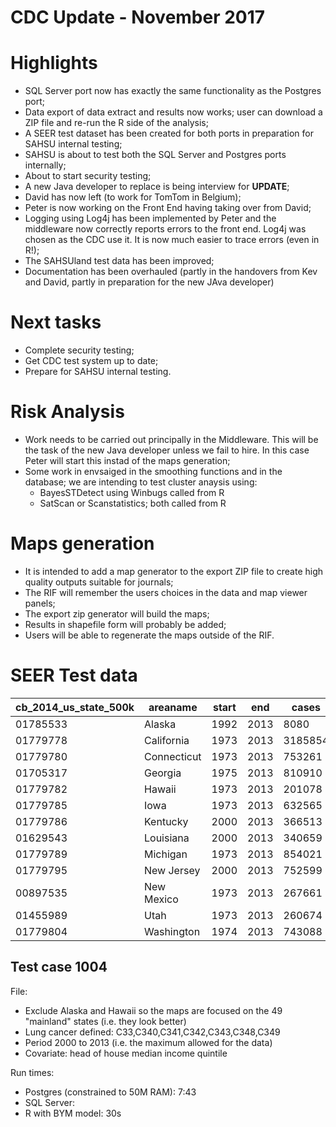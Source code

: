 CDC Update - November 2017
==========================

# Highlights

* SQL Server port now has exactly the same functionality as the Postgres port;
* Data export of data extract and results now works; user can download a ZIP file and re-run
  the R side of the analysis;
* A SEER test dataset has been created for both ports in preparation for SAHSU internal testing;
* SAHSU is about to test both the SQL Server and Postgres ports internally;
* About to start security testing;
* A new Java developer to replace is being interview for **UPDATE**;
* David has now left (to work for TomTom in Belgium);
* Peter is now working on the Front End having taking over from David;
* Logging using Log4j has been implemented by Peter and the middleware now correctly reports errors to
  the front end. Log4j was chosen as the CDC use it. It is now much easier to trace errors (even 
  in R!);
* The SAHSUland test data has been improved;
* Documentation has been overhauled (partly in the handovers from Kev and David, partly in preparation for 
  the new JAva developer)
  
# Next tasks

* Complete security testing;
* Get CDC test system up to date;
* Prepare for SAHSU internal testing.

# Risk Analysis

* Work needs to be carried out principally in the Middleware. This will be the task of the new Java 
  developer unless we fail to hire. In this case Peter will start this instad of the maps generation;
* Some work in envsaiged in the smoothing functions and in the database; we are intending to test
  cluster anaysis using:
  * BayesSTDetect using Winbugs called from R 
  * SatScan or Scanstatistics; both called from R 

# Maps generation

* It is intended to add a map generator to the export ZIP file to create high quality outputs suitable
  for journals;
* The RIF will remember the users choices in the data and map viewer panels;  
* The export zip generator will build the maps;
* Results in shapefile form will probably be added;
* Users will be able to regenerate the maps outside of the RIF.

# SEER Test data

| cb_2014_us_state_500k |  areaname   | start | end  |  cases  |
|-----------------------|-------------|-------|------|---------|
| 01785533              | Alaska      |  1992 | 2013 |    8080 |
| 01779778              | California  |  1973 | 2013 | 3185854 |
| 01779780              | Connecticut |  1973 | 2013 |  753261 |
| 01705317              | Georgia     |  1975 | 2013 |  810910 |
| 01779782              | Hawaii      |  1973 | 2013 |  201078 |
| 01779785              | Iowa        |  1973 | 2013 |  632565 |
| 01779786              | Kentucky    |  2000 | 2013 |  366513 |
| 01629543              | Louisiana   |  2000 | 2013 |  340659 |
| 01779789              | Michigan    |  1973 | 2013 |  854021 |
| 01779795              | New Jersey  |  2000 | 2013 |  752599 |
| 00897535              | New Mexico  |  1973 | 2013 |  267661 |
| 01455989              | Utah        |  1973 | 2013 |  260674 |
| 01779804              | Washington  |  1974 | 2013 |  743088 |

## Test case 1004 

File: 

* Exclude Alaska and Hawaii so the maps are focused on the 49 "mainland" states (i.e. they look better)
* Lung cancer defined: C33,C340,C341,C342,C343,C348,C349
* Period 2000 to 2013 (i.e. the maximum allowed for the data)
* Covariate: head of house median income quintile

Run times:

* Postgres (constrained to 50M RAM): 7:43
* SQL Server:
* R with BYM model: 30s

 

  